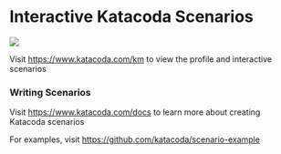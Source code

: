 # Interactive Katacoda Scenarios

[![](http://shields.katacoda.com/katacoda/km/count.svg)](https://www.katacoda.com/km "Get your profile on Katacoda.com")

Visit https://www.katacoda.com/km to view the profile and interactive scenarios

### Writing Scenarios
Visit https://www.katacoda.com/docs to learn more about creating Katacoda scenarios

For examples, visit https://github.com/katacoda/scenario-example
